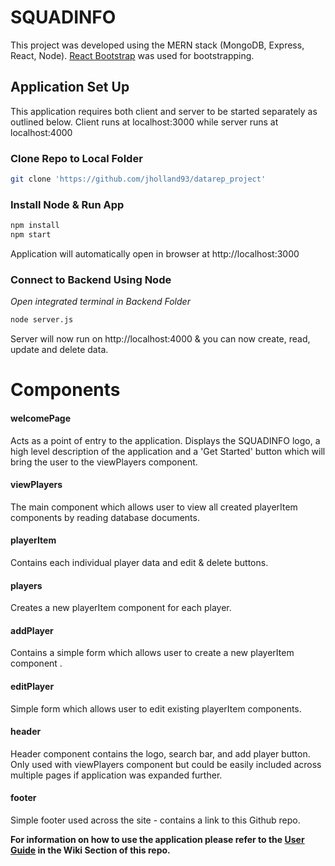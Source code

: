 
# SQUADINFO

This project was developed using the MERN stack (MongoDB, Express, React, Node). 
[React Bootstrap](https://react-bootstrap.github.io/) was used for bootstrapping.


## Application Set Up

This application requires both client and server to be started separately as outlined below. Client runs at localhost:3000 while server runs at localhost:4000


### Clone Repo to Local Folder 

```bash
git clone 'https://github.com/jholland93/datarep_project'
```


### Install Node & Run App

```bash
npm install
npm start
```

Application will automatically open in browser at http://localhost:3000


### Connect to Backend Using Node

*Open integrated terminal in Backend Folder*

```bash
node server.js
```

Server will now run on http://localhost:4000 & you can now create, read, update and delete data.


# Components

#### welcomePage
Acts as a point of entry to the application. Displays the SQUADINFO logo, a high level description of the application and a 'Get Started' button which will bring the user to the viewPlayers component.

#### viewPlayers
The main component which allows user to view all created playerItem components by reading database documents.

#### playerItem
Contains each individual player data and edit & delete buttons.

#### players
Creates a new playerItem component for each player.

#### addPlayer
Contains a simple form which allows user to create a new playerItem component .

#### editPlayer
Simple form which allows user to edit existing playerItem components.
 
#### header
Header component contains the logo, search bar, and add player button. Only used with viewPlayers component but could be easily included across multiple pages if application was expanded further.

#### footer
Simple footer used across the site - contains a link to this Github repo.



**For information on how to use the application please refer to the [User Guide](https://github.com/jholland93/datarep_project/wiki/User-Guide) in the Wiki Section of this repo.**







